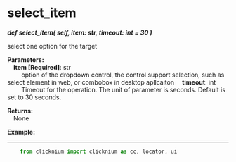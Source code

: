 # select_item
***def select_item(
        self,
        item: str,
        timeout: int = 30
    )***  

select one option for the target

**Parameters:**  
    &emsp;**item [Required]**: str   
        &emsp;&emsp; option of the dropdown control, the control support selection, such as select element in web, or combobox in desktop apllcaiton
    &emsp;**timeout**: int  
        &emsp;&emsp; Timeout for the operation. The unit of parameter is seconds. Default is set to 30 seconds.   

**Returns:**  
    &emsp;None

**Example:**
***
```python
    from clicknium import clicknium as cc, locator, ui

```